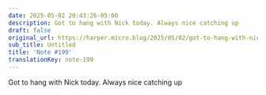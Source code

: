 ```yaml
---
date: 2025-05-02 20:43:26-05:00
description: Got to hang with Nick today. Always nice catching up
draft: false
original_url: https://harper.micro.blog/2025/05/02/got-to-hang-with-nick.html
sub_title: Untitled
title: 'Note #199'
translationKey: note-199
---
```


Got to hang with Nick today. Always nice catching up